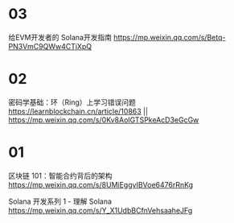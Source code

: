 
# 03

给EVM开发者的 Solana开发指南 https://mp.weixin.qq.com/s/Betq-PN3VmC9QWw4CTjXpQ

# 02

密码学基础：环（Ring）上学习错误问题 https://learnblockchain.cn/article/10863 || https://mp.weixin.qq.com/s/0Kv8AoIGTSPkeAcD3eGcGw

# 01

区块链 101：智能合约背后的架构 https://mp.weixin.qq.com/s/8UMiEggvIBVoe6476rRnKg

Solana 开发系列 1 - 理解 Solana https://mp.weixin.qq.com/s/Y_X1UdbBCfnVehsaaheJFg
